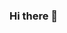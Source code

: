 ### Hi there 👋

<!--
**Fredericoherbert/Fredericoherbert** is a ✨ _special_ ✨ repository because its `README.md` (this file) appears on your GitHub profile.

Here are some ideas to get you started:

- 🔭 Atualmente estou trabalhando como freelancer de design de interfaces
- 🌱 Atualmente estou aprendendo Html, Css, PHP, python
- 👯 Estou procurando colaborar em projetos front end
- 🤔 Procuro uma oportunidade de estágio ou emprego...
- 💬 Pergunte-me sobre qualquer coisa
- 📫 Como me contatar: frederico.herbert@gmail.com
- 😄 Pronomes: Ele/Eles
- ⚡ Curiosidade: Música eletrônica, ballet e crochê
